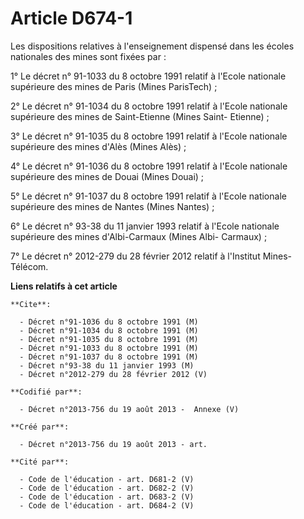 # Article D674-1

Les dispositions relatives à l'enseignement dispensé dans les écoles nationales des mines sont fixées par :

1° Le décret n° 91-1033 du 8 octobre 1991 relatif à l'Ecole nationale supérieure des mines de Paris (Mines ParisTech) ;

2° Le décret n° 91-1034 du 8 octobre 1991 relatif à l'Ecole nationale supérieure des mines de Saint-Etienne (Mines Saint-
Etienne) ;

3° Le décret n° 91-1035 du 8 octobre 1991 relatif à l'Ecole nationale supérieure des mines d'Alès (Mines Alès) ;

4° Le décret n° 91-1036 du 8 octobre 1991 relatif à l'Ecole nationale supérieure des mines de Douai (Mines Douai) ;

5° Le décret n° 91-1037 du 8 octobre 1991 relatif à l'Ecole nationale supérieure des mines de Nantes (Mines Nantes) ;

6° Le décret n° 93-38 du 11 janvier 1993 relatif à l'Ecole nationale supérieure des mines d'Albi-Carmaux (Mines Albi-
Carmaux) ;

7° Le décret n° 2012-279 du 28 février 2012 relatif à l'Institut Mines-Télécom.

**Liens relatifs à cet article**

	**Cite**:

	  - Décret n°91-1036 du 8 octobre 1991 (M)
	  - Décret n°91-1034 du 8 octobre 1991 (M)
	  - Décret n°91-1035 du 8 octobre 1991 (M)
	  - Décret n°91-1033 du 8 octobre 1991 (M)
	  - Décret n°91-1037 du 8 octobre 1991 (M)
	  - Décret n°93-38 du 11 janvier 1993 (M)
	  - Décret n°2012-279 du 28 février 2012 (V)

	**Codifié par**:

	  - Décret n°2013-756 du 19 août 2013 -  Annexe (V)

	**Créé par**:

	  - Décret n°2013-756 du 19 août 2013 - art.

	**Cité par**:

	  - Code de l'éducation - art. D681-2 (V)
	  - Code de l'éducation - art. D682-2 (V)
	  - Code de l'éducation - art. D683-2 (V)
	  - Code de l'éducation - art. D684-2 (V)
